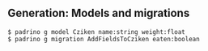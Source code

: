 ## Generation: Models and migrations

    $ padrino g model Cziken name:string weight:float
    $ padrino g migration AddFieldsToCziken eaten:boolean
    
